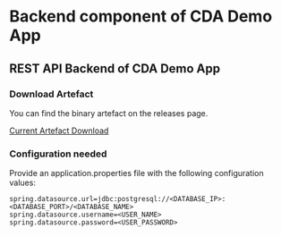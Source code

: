 # Backend component of CDA Demo App

## REST API Backend of CDA Demo App

### Download Artefact
You can find the binary artefact on the releases page. 

[Current Artefact Download](https://github.com/wody/cda-backend/releases/latest/download/cdapp-api.jar)

### Configuration needed
Provide an application.properties file with the following configuration values:

```
spring.datasource.url=jdbc:postgresql://<DATABASE_IP>:<DATABASE_PORT>/<DATABASE_NAME>
spring.datasource.username=<USER_NAME>
spring.datasource.password=<USER_PASSWORD>
```

